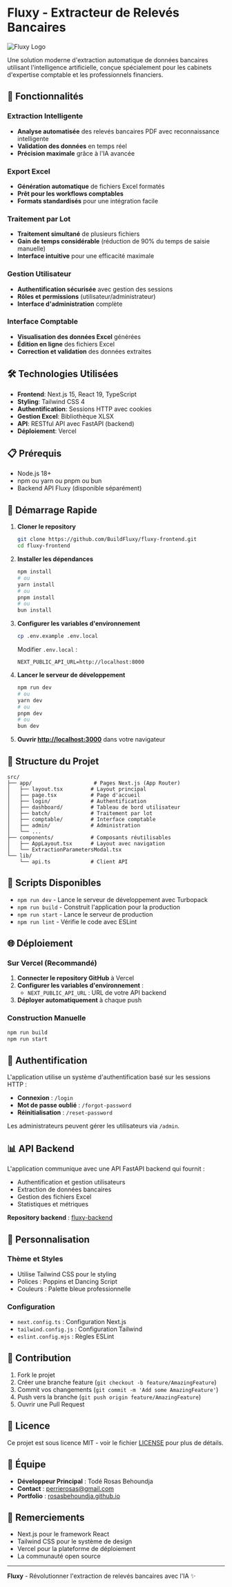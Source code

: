 # Fluxy - Extracteur de Relevés Bancaires

![Fluxy Logo](public/next.svg)

Une solution moderne d'extraction automatique de données bancaires utilisant l'intelligence artificielle, conçue spécialement pour les cabinets d'expertise comptable et les professionnels financiers.

## 🚀 Fonctionnalités

### Extraction Intelligente
- **Analyse automatisée** des relevés bancaires PDF avec reconnaissance intelligente
- **Validation des données** en temps réel
- **Précision maximale** grâce à l'IA avancée

### Export Excel
- **Génération automatique** de fichiers Excel formatés
- **Prêt pour les workflows comptables**
- **Formats standardisés** pour une intégration facile

### Traitement par Lot
- **Traitement simultané** de plusieurs fichiers
- **Gain de temps considérable** (réduction de 90% du temps de saisie manuelle)
- **Interface intuitive** pour une efficacité maximale

### Gestion Utilisateur
- **Authentification sécurisée** avec gestion des sessions
- **Rôles et permissions** (utilisateur/administrateur)
- **Interface d'administration** complète

### Interface Comptable
- **Visualisation des données Excel** générées
- **Édition en ligne** des fichiers Excel
- **Correction et validation** des données extraites

## 🛠️ Technologies Utilisées

- **Frontend**: Next.js 15, React 19, TypeScript
- **Styling**: Tailwind CSS 4
- **Authentification**: Sessions HTTP avec cookies
- **Gestion Excel**: Bibliothèque XLSX
- **API**: RESTful API avec FastAPI (backend)
- **Déploiement**: Vercel

## 📋 Prérequis

- Node.js 18+
- npm ou yarn ou pnpm ou bun
- Backend API Fluxy (disponible séparément)

## 🚀 Démarrage Rapide

1. **Cloner le repository**
   ```bash
   git clone https://github.com/BuildFluxy/fluxy-frontend.git
   cd fluxy-frontend
   ```

2. **Installer les dépendances**
   ```bash
   npm install
   # ou
   yarn install
   # ou
   pnpm install
   # ou
   bun install
   ```

3. **Configurer les variables d'environnement**
   ```bash
   cp .env.example .env.local
   ```

   Modifier `.env.local` :
   ```env
   NEXT_PUBLIC_API_URL=http://localhost:8000
   ```

4. **Lancer le serveur de développement**
   ```bash
   npm run dev
   # ou
   yarn dev
   # ou
   pnpm dev
   # ou
   bun dev
   ```

5. **Ouvrir [http://localhost:3000](http://localhost:3000)** dans votre navigateur

## 📁 Structure du Projet

```
src/
├── app/                    # Pages Next.js (App Router)
│   ├── layout.tsx         # Layout principal
│   ├── page.tsx           # Page d'accueil
│   ├── login/             # Authentification
│   ├── dashboard/         # Tableau de bord utilisateur
│   ├── batch/             # Traitement par lot
│   ├── comptable/         # Interface comptable
│   ├── admin/             # Administration
│   └── ...
├── components/            # Composants réutilisables
│   ├── AppLayout.tsx      # Layout avec navigation
│   └── ExtractionParametersModal.tsx
└── lib/
    └── api.ts             # Client API
```

## 🔧 Scripts Disponibles

- `npm run dev` - Lance le serveur de développement avec Turbopack
- `npm run build` - Construit l'application pour la production
- `npm run start` - Lance le serveur de production
- `npm run lint` - Vérifie le code avec ESLint

## 🌐 Déploiement

### Sur Vercel (Recommandé)

1. **Connecter le repository GitHub** à Vercel
2. **Configurer les variables d'environnement** :
   - `NEXT_PUBLIC_API_URL` : URL de votre API backend
3. **Déployer automatiquement** à chaque push

### Construction Manuelle

```bash
npm run build
npm run start
```

## 🔐 Authentification

L'application utilise un système d'authentification basé sur les sessions HTTP :

- **Connexion** : `/login`
- **Mot de passe oublié** : `/forgot-password`
- **Réinitialisation** : `/reset-password`

Les administrateurs peuvent gérer les utilisateurs via `/admin`.

## 📊 API Backend

L'application communique avec une API FastAPI backend qui fournit :

- Authentification et gestion utilisateurs
- Extraction de données bancaires
- Gestion des fichiers Excel
- Statistiques et métriques

**Repository backend** : [fluxy-backend](https://github.com/BuildFluxy/fluxy-backend)

## 🎨 Personnalisation

### Thème et Styles
- Utilise Tailwind CSS pour le styling
- Polices : Poppins et Dancing Script
- Couleurs : Palette bleue professionnelle

### Configuration
- `next.config.ts` : Configuration Next.js
- `tailwind.config.js` : Configuration Tailwind
- `eslint.config.mjs` : Règles ESLint

## 🤝 Contribution

1. Fork le projet
2. Créer une branche feature (`git checkout -b feature/AmazingFeature`)
3. Commit vos changements (`git commit -m 'Add some AmazingFeature'`)
4. Push vers la branche (`git push origin feature/AmazingFeature`)
5. Ouvrir une Pull Request

## 📝 Licence

Ce projet est sous licence MIT - voir le fichier [LICENSE](LICENSE) pour plus de détails.

## 👥 Équipe

- **Développeur Principal** : Todé Rosas Behoundja
- **Contact** : [perrierosas@gmail.com](mailto:perrierosas@gmail.com)
- **Portfolio** : [rosasbehoundja.github.io](https://rosasbehoundja.github.io)

## 🙏 Remerciements

- Next.js pour le framework React
- Tailwind CSS pour le système de design
- Vercel pour la plateforme de déploiement
- La communauté open source

---

**Fluxy** - Révolutionner l'extraction de relevés bancaires avec l'IA ✨

